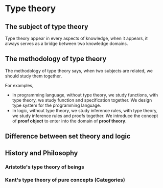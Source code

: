 # Type theory

## The subject of type theory

Type theory appear in every aspects of knowledge,
when it appears, it always serves as a bridge between two knowledge domains.

## The methodology of type theory

The methodology of type theory says,
when two subjects are related, we should study them together.

For examples,
- In programming language,
  without type theory, we study functions,
  with type theory, we study function and specification together.
  We design type system for the programming language.
- In logic,
  without type theory, we study inference rules,
  with type theory, we study inference rules and proofs together.
  We introduce the concept of **proof object** to enter into the domain of **proof theory**.

## Difference between set theory and logic

## History and Philosophy

### Aristotle's type theory of beings

### Kant's type theory of pure cоncepts (Categories)
